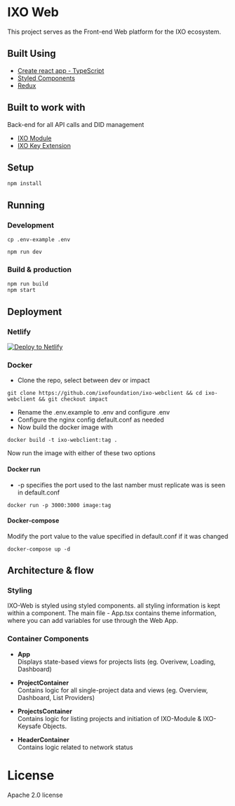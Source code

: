 # IXO Web 
This project serves as the Front-end Web platform for the IXO ecosystem.
## Built Using 

- [Create react app - TypeScript](https://github.com/wmonk/create-react-app-typescript)  
- [Styled Components](https://www.styled-components.com)  
- [Redux](https://redux.js.org)  

## Built to work with
Back-end for all API calls and DID management

- [IXO Module](https://github.com/ixofoundation/ixo-apimodule)  
- [IXO Key Extension](https://github.com/ixofoundation/ixo-keysafe)  
## Setup

```shell
npm install
```

##	Running

###	Development
```shell
cp .env-example .env
```

```shell
npm run dev
```

### Build & production
```shell
npm run build
npm start
```

## Deployment

### Netlify
[![Deploy to Netlify](https://www.netlify.com/img/deploy/button.svg)](https://app.netlify.com/start/deploy?repository=https://github.com/ixofoundation/ixo-webclient)
 
### Docker
- Clone the repo, select between dev or impact
```shell
git clone https://github.com/ixofoundation/ixo-webclient && cd ixo-webclient && git checkout impact
```
- Rename the .env.example to .env and configure .env  
- Configure the nginx config default.conf as needed  
- Now build the docker image with  
```shell
docker build -t ixo-webclient:tag .
```
Now run the image with either of these two options
#### Docker run
- -p specifies the port used to the last namber must replicate was is seen in default.conf
```shell
docker run -p 3000:3000 image:tag
```

#### Docker-compose
Modify the port value to the value specified in default.conf if it was changed
```shell
docker-compose up -d
```

## Architecture & flow


### Styling
IXO-Web is styled using styled components. all styling information is kept within a component. The main file - App.tsx contains theme information, where you can add variables for use through the Web App.

### Container Components


- **App**  
	Displays state-based views for projects lists (eg. Overivew, Loading, Dashboard)

- **ProjectContainer**  
	Contains logic for all single-project data and views (eg. Overview, Dashboard, List Providers)
 
- **ProjectsContainer**  
	Contains logic for listing projects and initiation of IXO-Module & IXO-Keysafe Objects.

- **HeaderContainer**  
	Contains logic related to network status

    
# License

Apache 2.0 license
